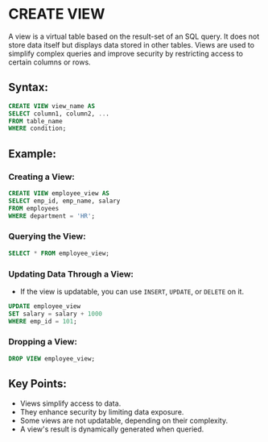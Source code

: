 # CREATE VIEW

A view is a virtual table based on the result-set of an SQL query. It does not store data itself but displays data stored in other tables. Views are used to simplify complex queries and improve security by restricting access to certain columns or rows.

## Syntax:
```sql
CREATE VIEW view_name AS
SELECT column1, column2, ...
FROM table_name
WHERE condition;
```

## Example:
### Creating a View:
```sql
CREATE VIEW employee_view AS
SELECT emp_id, emp_name, salary
FROM employees
WHERE department = 'HR';
```

### Querying the View:
```sql
SELECT * FROM employee_view;
```

### Updating Data Through a View:
- If the view is updatable, you can use `INSERT`, `UPDATE`, or `DELETE` on it.
```sql
UPDATE employee_view
SET salary = salary + 1000
WHERE emp_id = 101;
```

### Dropping a View:
```sql
DROP VIEW employee_view;
```

## Key Points:
- Views simplify access to data.
- They enhance security by limiting data exposure.
- Some views are not updatable, depending on their complexity.
- A view's result is dynamically generated when queried.
